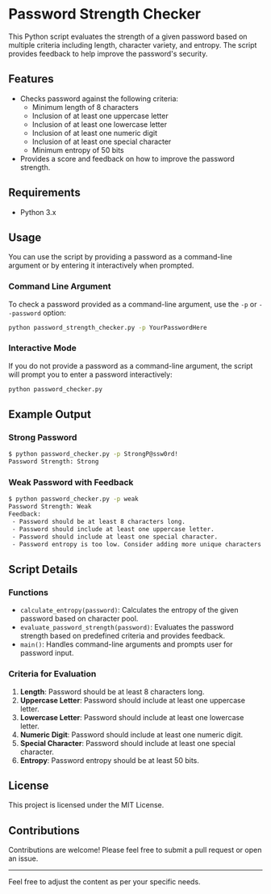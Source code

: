 
# Password Strength Checker

This Python script evaluates the strength of a given password based on multiple criteria including length, character variety, and entropy. The script provides feedback to help improve the password's security.

## Features

- Checks password against the following criteria:
  - Minimum length of 8 characters
  - Inclusion of at least one uppercase letter
  - Inclusion of at least one lowercase letter
  - Inclusion of at least one numeric digit
  - Inclusion of at least one special character
  - Minimum entropy of 50 bits
- Provides a score and feedback on how to improve the password strength.

## Requirements

- Python 3.x

## Usage

You can use the script by providing a password as a command-line argument or by entering it interactively when prompted.

### Command Line Argument

To check a password provided as a command-line argument, use the `-p` or `--password` option:

```sh
python password_strength_checker.py -p YourPasswordHere
```

### Interactive Mode

If you do not provide a password as a command-line argument, the script will prompt you to enter a password interactively:

```sh
python password_checker.py
```

## Example Output

### Strong Password

```sh
$ python password_checker.py -p StrongP@ssw0rd!
Password Strength: Strong
```

### Weak Password with Feedback

```sh
$ python password_checker.py -p weak
Password Strength: Weak
Feedback:
 - Password should be at least 8 characters long.
 - Password should include at least one uppercase letter.
 - Password should include at least one special character.
 - Password entropy is too low. Consider adding more unique characters.
```

## Script Details

### Functions

- `calculate_entropy(password)`: Calculates the entropy of the given password based on character pool.
- `evaluate_password_strength(password)`: Evaluates the password strength based on predefined criteria and provides feedback.
- `main()`: Handles command-line arguments and prompts user for password input.

### Criteria for Evaluation

1. **Length**: Password should be at least 8 characters long.
2. **Uppercase Letter**: Password should include at least one uppercase letter.
3. **Lowercase Letter**: Password should include at least one lowercase letter.
4. **Numeric Digit**: Password should include at least one numeric digit.
5. **Special Character**: Password should include at least one special character.
6. **Entropy**: Password entropy should be at least 50 bits.

## License

This project is licensed under the MIT License.

## Contributions

Contributions are welcome! Please feel free to submit a pull request or open an issue.

---

Feel free to adjust the content as per your specific needs.
